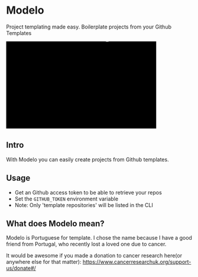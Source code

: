# Modelo
Project templating made easy. Boilerplate projects from your Github Templates 

![](recorded.gif)

## Intro
With Modelo you can easily create projects from Github templates.

## Usage
* Get an Github access token to be able to retrieve your repos
* Set the `GITHUB_TOKEN` environment variable
* Note: Only 'template repositories' will be listed in the CLI

## What does Modelo mean?
Modelo is Portuguese for template. I chose the name because I have a good friend from Portugal, who recently lost a loved one due to cancer.

It would be awesome if you made a donation to cancer research here(or anywhere else for that matter): https://www.cancerresearchuk.org/support-us/donate#/
